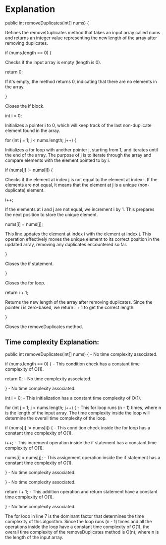 # Explanation

public int removeDuplicates(int[] nums) {

Defines the removeDuplicates method that takes an input array called nums and returns an integer value representing the new length of the array after removing duplicates.

if (nums.length == 0) {

Checks if the input array is empty (length is 0).

return 0;

If it's empty, the method returns 0, indicating that there are no elements in the array.

}

Closes the if block.

int i = 0;

Initializes a pointer i to 0, which will keep track of the last non-duplicate element found in the array.

for (int j = 1; j < nums.length; j++) {

Initializes a for loop with another pointer j, starting from 1, and iterates until the end of the array. The purpose of j is to iterate through the array and compare elements with the element pointed to by i.

if (nums[j] != nums[i]) {

Checks if the element at index j is not equal to the element at index i. If the elements are not equal, it means that the element at j is a unique (non-duplicate) element.

i++;

If the elements at i and j are not equal, we increment i by 1. This prepares the next position to store the unique element.

nums[i] = nums[j];

This line updates the element at index i with the element at index j. This operation effectively moves the unique element to its correct position in the updated array, removing any duplicates encountered so far.

}

Closes the if statement.

}

Closes the for loop.

return i + 1;

Returns the new length of the array after removing duplicates. Since the pointer i is zero-based, we return i + 1 to get the correct length.

}

Closes the removeDuplicates method.



## Time complexity Explanation:

public int removeDuplicates(int[] nums) { - No time complexity associated.

if (nums.length == 0) { - This condition check has a constant time complexity of O(1).

return 0; - No time complexity associated.

} - No time complexity associated.

int i = 0; - This initialization has a constant time complexity of O(1).

for (int j = 1; j < nums.length; j++) { - This for loop runs (n - 1) times, where n is the length of the input array. The time complexity inside the loop will determine the overall time complexity of the loop.

if (nums[j] != nums[i]) { - This condition check inside the for loop has a constant time complexity of O(1).

i++; - This increment operation inside the if statement has a constant time complexity of O(1).

nums[i] = nums[j]; - This assignment operation inside the if statement has a constant time complexity of O(1).

} - No time complexity associated.

} - No time complexity associated.

return i + 1; - This addition operation and return statement have a constant time complexity of O(1).

} - No time complexity associated.



The for loop in line 7 is the dominant factor that determines the time complexity of this algorithm. Since the loop runs (n - 1) times and all the operations inside the loop have a constant time complexity of O(1), the overall time complexity of the removeDuplicates method is O(n), where n is the length of the input array.